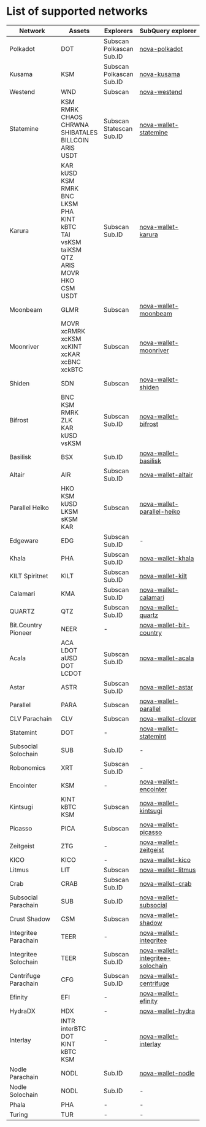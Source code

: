 
# List of supported networks
|       Network        |                                                                                  Assets                                                                                   |             Explorers              |                                                      SubQuery explorer                                                      |
| -------------------- | ------------------------------------------------------------------------------------------------------------------------------------------------------------------------- | ---------------------------------- | --------------------------------------------------------------------------------------------------------------------------- |
| Polkadot             | DOT                                                                                                                                                                       | Subscan<br />Polkascan<br />Sub.ID | [nova-polkadot](https://explorer.subquery.network/subquery/nova-wallet/nova-polkadot)                                       |
| Kusama               | KSM                                                                                                                                                                       | Subscan<br />Polkascan<br />Sub.ID | [nova-kusama](https://explorer.subquery.network/subquery/nova-wallet/nova-kusama)                                           |
| Westend              | WND                                                                                                                                                                       | Subscan                            | [nova-westend](https://explorer.subquery.network/subquery/nova-wallet/nova-westend)                                         |
| Statemine            | KSM<br />RMRK<br />CHAOS<br />CHRWNA<br />SHIBATALES<br />BILLCOIN<br />ARIS<br />USDT                                                                                    | Subscan<br />Statescan<br />Sub.ID | [nova-wallet-statemine](https://explorer.subquery.network/subquery/nova-wallet/nova-wallet-statemine)                       |
| Karura               | KAR<br />kUSD<br />KSM<br />RMRK<br />BNC<br />LKSM<br />PHA<br />KINT<br />kBTC<br />TAI<br />vsKSM<br />taiKSM<br />QTZ<br />ARIS<br />MOVR<br />HKO<br />CSM<br />USDT | Subscan<br />Sub.ID                | [nova-wallet-karura](https://explorer.subquery.network/subquery/nova-wallet/nova-wallet-karura)                             |
| Moonbeam             | GLMR                                                                                                                                                                      | Subscan                            | [nova-wallet-moonbeam](https://explorer.subquery.network/subquery/nova-wallet/nova-wallet-moonbeam)                         |
| Moonriver            | MOVR<br />xcRMRK<br />xcKSM<br />xcKINT<br />xcKAR<br />xcBNC<br />xckBTC                                                                                                 | Subscan                            | [nova-wallet-moonriver](https://explorer.subquery.network/subquery/nova-wallet/nova-wallet-moonriver)                       |
| Shiden               | SDN                                                                                                                                                                       | Subscan                            | [nova-wallet-shiden](https://explorer.subquery.network/subquery/nova-wallet/nova-wallet-shiden)                             |
| Bifrost              | BNC<br />KSM<br />RMRK<br />ZLK<br />KAR<br />kUSD<br />vsKSM                                                                                                             | Subscan<br />Sub.ID                | [nova-wallet-bifrost](https://explorer.subquery.network/subquery/nova-wallet/nova-wallet-bifrost)                           |
| Basilisk             | BSX                                                                                                                                                                       | Sub.ID                             | [nova-wallet-basilisk](https://explorer.subquery.network/subquery/nova-wallet/nova-wallet-basilisk)                         |
| Altair               | AIR                                                                                                                                                                       | Subscan<br />Sub.ID                | [nova-wallet-altair](https://explorer.subquery.network/subquery/nova-wallet/nova-wallet-altair)                             |
| Parallel Heiko       | HKO<br />KSM<br />kUSD<br />LKSM<br />sKSM<br />KAR                                                                                                                       | Subscan                            | [nova-wallet-parallel-heiko](https://explorer.subquery.network/subquery/nova-wallet/nova-wallet-parallel-heiko)             |
| Edgeware             | EDG                                                                                                                                                                       | Subscan<br />Sub.ID                |  -                                                                                                                          |
| Khala                | PHA                                                                                                                                                                       | Subscan<br />Sub.ID                | [nova-wallet-khala](https://explorer.subquery.network/subquery/nova-wallet/nova-wallet-khala)                               |
| KILT Spiritnet       | KILT                                                                                                                                                                      | Subscan<br />Sub.ID                | [nova-wallet-kilt](https://explorer.subquery.network/subquery/nova-wallet/nova-wallet-kilt)                                 |
| Calamari             | KMA                                                                                                                                                                       | Subscan<br />Sub.ID                | [nova-wallet-calamari](https://explorer.subquery.network/subquery/nova-wallet/nova-wallet-calamari)                         |
| QUARTZ               | QTZ                                                                                                                                                                       | Subscan<br />Sub.ID                | [nova-wallet-quartz](https://explorer.subquery.network/subquery/nova-wallet/nova-wallet-quartz)                             |
| Bit.Country Pioneer  | NEER                                                                                                                                                                      |  -                                 | [nova-wallet-bit-country](https://explorer.subquery.network/subquery/nova-wallet/nova-wallet-bit-country)                   |
| Acala                | ACA<br />LDOT<br />aUSD<br />DOT<br />LCDOT                                                                                                                               | Subscan<br />Sub.ID                | [nova-wallet-acala](https://explorer.subquery.network/subquery/nova-wallet/nova-wallet-acala)                               |
| Astar                | ASTR                                                                                                                                                                      | Subscan<br />Sub.ID                | [nova-wallet-astar](https://explorer.subquery.network/subquery/nova-wallet/nova-wallet-astar)                               |
| Parallel             | PARA                                                                                                                                                                      | Subscan                            | [nova-wallet-parallel](https://explorer.subquery.network/subquery/nova-wallet/nova-wallet-parallel)                         |
| CLV Parachain        | CLV                                                                                                                                                                       | Subscan                            | [nova-wallet-clover](https://explorer.subquery.network/subquery/nova-wallet/nova-wallet-clover)                             |
| Statemint            | DOT                                                                                                                                                                       |  -                                 | [nova-wallet-statemint](https://explorer.subquery.network/subquery/nova-wallet/nova-wallet-statemint)                       |
| Subsocial Solochain  | SUB                                                                                                                                                                       | Sub.ID                             |  -                                                                                                                          |
| Robonomics           | XRT                                                                                                                                                                       | Subscan<br />Sub.ID                |  -                                                                                                                          |
| Encointer            | KSM                                                                                                                                                                       |  -                                 | [nova-wallet-encointer](https://explorer.subquery.network/subquery/nova-wallet/nova-wallet-encointer)                       |
| Kintsugi             | KINT<br />kBTC<br />KSM                                                                                                                                                   | Subscan                            | [nova-wallet-kintsugi](https://explorer.subquery.network/subquery/nova-wallet/nova-wallet-kintsugi)                         |
| Picasso              | PICA                                                                                                                                                                      | Subscan                            | [nova-wallet-picasso](https://explorer.subquery.network/subquery/nova-wallet/nova-wallet-picasso)                           |
| Zeitgeist            | ZTG                                                                                                                                                                       |  -                                 | [nova-wallet-zeitgeist](https://explorer.subquery.network/subquery/nova-wallet/nova-wallet-zeitgeist)                       |
| KICO                 | KICO                                                                                                                                                                      |  -                                 | [nova-wallet-kico](https://explorer.subquery.network/subquery/nova-wallet/nova-wallet-kico)                                 |
| Litmus               | LIT                                                                                                                                                                       | Subscan                            | [nova-wallet-litmus](https://explorer.subquery.network/subquery/nova-wallet/nova-wallet-litmus)                             |
| Crab                 | CRAB                                                                                                                                                                      | Subscan<br />Sub.ID                | [nova-wallet-crab](https://explorer.subquery.network/subquery/nova-wallet/nova-wallet-crab)                                 |
| Subsocial Parachain  | SUB                                                                                                                                                                       | Sub.ID                             | [nova-wallet-subsocial](https://explorer.subquery.network/subquery/nova-wallet/nova-wallet-subsocial)                       |
| Crust Shadow         | CSM                                                                                                                                                                       | Subscan                            | [nova-wallet-shadow](https://explorer.subquery.network/subquery/nova-wallet/nova-wallet-shadow)                             |
| Integritee Parachain | TEER                                                                                                                                                                      |  -                                 | [nova-wallet-integritee](https://explorer.subquery.network/subquery/nova-wallet/nova-wallet-integritee)                     |
| Integritee Soloсhain | TEER                                                                                                                                                                      | Subscan<br />Sub.ID                | [nova-wallet-integritee-solochain](https://explorer.subquery.network/subquery/nova-wallet/nova-wallet-integritee-solochain) |
| Centrifuge Parachain | CFG                                                                                                                                                                       | Subscan<br />Sub.ID                | [nova-wallet-centrifuge](https://explorer.subquery.network/subquery/nova-wallet/nova-wallet-centrifuge)                     |
| Efinity              | EFI                                                                                                                                                                       |  -                                 | [nova-wallet-efinity](https://explorer.subquery.network/subquery/nova-wallet/nova-wallet-efinity)                           |
| HydraDX              | HDX                                                                                                                                                                       |  -                                 | [nova-wallet-hydra](https://explorer.subquery.network/subquery/nova-wallet/nova-wallet-hydra)                               |
| Interlay             | INTR<br />interBTC<br />DOT<br />KINT<br />kBTC<br />KSM                                                                                                                  |  -                                 | [nova-wallet-interlay](https://explorer.subquery.network/subquery/nova-wallet/nova-wallet-interlay)                         |
| Nodle Parachain      | NODL                                                                                                                                                                      | Sub.ID                             | [nova-wallet-nodle](https://explorer.subquery.network/subquery/nova-wallet/nova-wallet-nodle)                               |
| Nodle Solochain      | NODL                                                                                                                                                                      | Sub.ID                             |  -                                                                                                                          |
| Phala                | PHA                                                                                                                                                                       |  -                                 |  -                                                                                                                          |
| Turing               | TUR                                                                                                                                                                       |  -                                 |  -                                                                                                                          |
